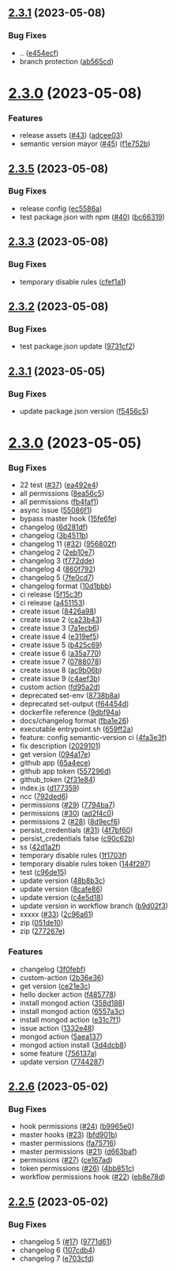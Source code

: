 ## [2.3.1](https://github.com/CristinaRibateCog/github-actions-react/compare/v2.3.0...v2.3.1) (2023-05-08)


### Bug Fixes

* .. ([e454ecf](https://github.com/CristinaRibateCog/github-actions-react/commit/e454ecf594c6d87283582b776fed594defcf479d))
* branch protection ([ab565cd](https://github.com/CristinaRibateCog/github-actions-react/commit/ab565cdaf81c48b7f3a495195e5d5d68427797f5))

# [2.3.0](https://github.com/CristinaRibateCog/github-actions-react/compare/v2.2.7...v2.3.0) (2023-05-08)


### Features

* release assets ([#43](https://github.com/CristinaRibateCog/github-actions-react/issues/43)) ([adcee03](https://github.com/CristinaRibateCog/github-actions-react/commit/adcee039e018efbd0439a8ff8523443ce7aff807))
* semantic version mayor ([#45](https://github.com/CristinaRibateCog/github-actions-react/issues/45)) ([f1e752b](https://github.com/CristinaRibateCog/github-actions-react/commit/f1e752bd678a7c29a0410f3a0bb5a899bd8d21cf))

## [2.3.5](https://github.com/CristinaRibateCog/github-actions-react/compare/v2.3.4...v2.3.5) (2023-05-08)


### Bug Fixes

* release config ([ec5586a](https://github.com/CristinaRibateCog/github-actions-react/commit/ec5586a615ff71172531718beb4db614804d8bd3))
* test package.json with npm ([#40](https://github.com/CristinaRibateCog/github-actions-react/issues/40)) ([bc66319](https://github.com/CristinaRibateCog/github-actions-react/commit/bc66319eedf91109567512925a9c5678dce7474d))

## [2.3.3](https://github.com/CristinaRibateCog/github-actions-react/compare/v2.3.2...v2.3.3) (2023-05-08)


### Bug Fixes

* temporary disable rules ([cfef1a1](https://github.com/CristinaRibateCog/github-actions-react/commit/cfef1a18e1dcde4b9a0c5439ae7f9e38b89833af))

## [2.3.2](https://github.com/CristinaRibateCog/github-actions-react/compare/v2.3.1...v2.3.2) (2023-05-08)


### Bug Fixes

* test package.json update ([9731cf2](https://github.com/CristinaRibateCog/github-actions-react/commit/9731cf2be659490c6af5905b8158274375911e22))

## [2.3.1](https://github.com/CristinaRibateCog/github-actions-react/compare/v2.3.0...v2.3.1) (2023-05-05)


### Bug Fixes

* update package.json version ([f5456c5](https://github.com/CristinaRibateCog/github-actions-react/commit/f5456c5026306f9005dce2164b82536becca8969))

# [2.3.0](https://github.com/CristinaRibateCog/github-actions-react/compare/v2.2.6...v2.3.0) (2023-05-05)


### Bug Fixes

* 22 test ([#37](https://github.com/CristinaRibateCog/github-actions-react/issues/37)) ([ea492e4](https://github.com/CristinaRibateCog/github-actions-react/commit/ea492e49dd2825721c369da361e87924764211ce))
* all permissions ([8ea56c5](https://github.com/CristinaRibateCog/github-actions-react/commit/8ea56c5fade00d59bfa3ab6c73cbaab7462c1d18))
* all permissions ([fb4faf1](https://github.com/CristinaRibateCog/github-actions-react/commit/fb4faf160e6372eecea4acf5f340779cde25a547))
* async issue ([55086f1](https://github.com/CristinaRibateCog/github-actions-react/commit/55086f1e794d969486ca480549840e1f640c08b3))
* bypass master hook ([15fe6fe](https://github.com/CristinaRibateCog/github-actions-react/commit/15fe6fe518e096803768362f5dc86bc25a12330c))
* changelog ([6d281df](https://github.com/CristinaRibateCog/github-actions-react/commit/6d281df4de1cd858e9c0becd714ffee9c4158777))
* changelog ([3b4511b](https://github.com/CristinaRibateCog/github-actions-react/commit/3b4511bb2d1ea2efe453ef1c0b503d62464fcdef))
* changelog 11 ([#32](https://github.com/CristinaRibateCog/github-actions-react/issues/32)) ([956802f](https://github.com/CristinaRibateCog/github-actions-react/commit/956802f1bda85be3a42aa347c8786bc90520a70f))
* changelog 2 ([2eb10e7](https://github.com/CristinaRibateCog/github-actions-react/commit/2eb10e7e608171af72034585da999fbdd27c1735))
* changelog 3 ([f772dde](https://github.com/CristinaRibateCog/github-actions-react/commit/f772dde356017a76cdf16bfe8475a2b401d3e9df))
* changelog 4 ([860f792](https://github.com/CristinaRibateCog/github-actions-react/commit/860f79201641ba5f9883d37232a49677ee561369))
* changelog 5 ([7fe0cd7](https://github.com/CristinaRibateCog/github-actions-react/commit/7fe0cd74e3ac079d09c40e18d9aca0d4f657e25c))
* changelog format ([10d1bbb](https://github.com/CristinaRibateCog/github-actions-react/commit/10d1bbb2caae4ff8e90b1666167ce33f2db2e165))
* ci release ([5f15c3f](https://github.com/CristinaRibateCog/github-actions-react/commit/5f15c3fcd4d5e50ed83e368d8b7a08acb5c68ca2))
* ci release ([a451153](https://github.com/CristinaRibateCog/github-actions-react/commit/a451153abf7f60a50108b5b916f428a87595a517))
* create issue ([8426a98](https://github.com/CristinaRibateCog/github-actions-react/commit/8426a9864feef8be9ee49ee658cb162bd6f1e5a8))
* create issue 2 ([ca23b43](https://github.com/CristinaRibateCog/github-actions-react/commit/ca23b434270d867941aa210e78a8d38443d650d5))
* create issue 3 ([7a1ecb6](https://github.com/CristinaRibateCog/github-actions-react/commit/7a1ecb6cfe482ab76a97e9e5ec9364b32578cb05))
* create issue 4 ([e319ef5](https://github.com/CristinaRibateCog/github-actions-react/commit/e319ef5c9b62ec2dceff68c4e7d7e0a371693bf8))
* create issue 5 ([b425c69](https://github.com/CristinaRibateCog/github-actions-react/commit/b425c690965ce25b81805a3cdd2e74e3aff1dcee))
* create issue 6 ([a35a770](https://github.com/CristinaRibateCog/github-actions-react/commit/a35a77023a7d45c2978115f85d97fb2f6b65a9c9))
* create issue 7 ([0788078](https://github.com/CristinaRibateCog/github-actions-react/commit/078807800223b782d143f839a6ed55bdd1617cad))
* create issue 8 ([ac9b06b](https://github.com/CristinaRibateCog/github-actions-react/commit/ac9b06b3ddd421213b4d3b510f58bab1d4df66a4))
* create issue 9 ([c4aef3b](https://github.com/CristinaRibateCog/github-actions-react/commit/c4aef3b60dc8956ad7194cf77859cafef5725a4c))
* custom action ([fd95a2d](https://github.com/CristinaRibateCog/github-actions-react/commit/fd95a2dc108e2c7fd8b83e1000e40317f85c5b05))
* deprecated set-env ([8738b8a](https://github.com/CristinaRibateCog/github-actions-react/commit/8738b8a958dca3ae01209f1adaecc3bba092d73f))
* deprecated set-output ([f64454d](https://github.com/CristinaRibateCog/github-actions-react/commit/f64454d7eda5725ec7be3ddbee14dc70369d439a))
* dockerfile reference ([9dbf94a](https://github.com/CristinaRibateCog/github-actions-react/commit/9dbf94a90deef468137c8de5e7dd0422a066e02c))
* docs/changelog format ([fba1e26](https://github.com/CristinaRibateCog/github-actions-react/commit/fba1e262e4db854bec4317ac8979bd93265e9f6b))
* executable entrypoint.sh ([659ff2a](https://github.com/CristinaRibateCog/github-actions-react/commit/659ff2a6438fed5fe48b75f9c1c5d46c306082a5))
* feature: config semantic-version ci ([4fa3e3f](https://github.com/CristinaRibateCog/github-actions-react/commit/4fa3e3f09a645b2cf5c006b5bf92a6b9b7c6abcc))
* fix description ([2029101](https://github.com/CristinaRibateCog/github-actions-react/commit/202910198ac0aef9a1b4513fc90797f285a486b1))
* get version ([094a17e](https://github.com/CristinaRibateCog/github-actions-react/commit/094a17edcf0153b9ce50e370c172120dfeea4513))
* github app ([65a4ece](https://github.com/CristinaRibateCog/github-actions-react/commit/65a4ecec7df70bb0eca6291cbbd0e6fced73bee3))
* github app token ([557296d](https://github.com/CristinaRibateCog/github-actions-react/commit/557296d8416d60b4344460145a05b6b1626f2158))
* github_token ([2f31e84](https://github.com/CristinaRibateCog/github-actions-react/commit/2f31e8404d848082f0e75f5c0a349ff34c07b74e))
* index.js ([d177359](https://github.com/CristinaRibateCog/github-actions-react/commit/d1773594d3e91b05c50a27b7df9aa27ae45a7e24))
* ncc ([792ded6](https://github.com/CristinaRibateCog/github-actions-react/commit/792ded605d8ab099290e271930950b73f2ab3739))
* permissions ([#29](https://github.com/CristinaRibateCog/github-actions-react/issues/29)) ([7794ba7](https://github.com/CristinaRibateCog/github-actions-react/commit/7794ba7a49cd3528a1b37f90a535c6f2553a457c))
* permissions ([#30](https://github.com/CristinaRibateCog/github-actions-react/issues/30)) ([ad2f4c0](https://github.com/CristinaRibateCog/github-actions-react/commit/ad2f4c007c2105154d9a5abc37384de85562b653))
* permissions 2 ([#28](https://github.com/CristinaRibateCog/github-actions-react/issues/28)) ([8d9ecf6](https://github.com/CristinaRibateCog/github-actions-react/commit/8d9ecf610dbb9e99bf35836784eb767405d5ea9d))
* persist_credentials ([#31](https://github.com/CristinaRibateCog/github-actions-react/issues/31)) ([4f7bf60](https://github.com/CristinaRibateCog/github-actions-react/commit/4f7bf600e00d9399a6efb9c96f7a321f294091c8))
* persist_credentials false ([c90c62b](https://github.com/CristinaRibateCog/github-actions-react/commit/c90c62b7f48fb37a720da87cae191c66d856fad4))
* ss ([42d1a2f](https://github.com/CristinaRibateCog/github-actions-react/commit/42d1a2fa4722ee117bf7e49426e37c1bbf5c9a62))
* temporary disable rules ([1f1703f](https://github.com/CristinaRibateCog/github-actions-react/commit/1f1703f6924ea4eb169985f24997034b96ba22e9))
* temporary disable rules token ([144f297](https://github.com/CristinaRibateCog/github-actions-react/commit/144f2975a35a6a8032c83779b65d6aa7120d5db5))
* test ([c96de15](https://github.com/CristinaRibateCog/github-actions-react/commit/c96de15b7ad054e0a658e076bef1e02acee9354c))
* update  version ([48b8b3c](https://github.com/CristinaRibateCog/github-actions-react/commit/48b8b3c8523d488ca80278c018056eea1b29250b))
* update  version ([8cafe86](https://github.com/CristinaRibateCog/github-actions-react/commit/8cafe86e62784b310a3a9f5d321996efce78b7b2))
* update  version ([c4e5d18](https://github.com/CristinaRibateCog/github-actions-react/commit/c4e5d18ef01c5ac06fa51ce354d778f06252896c))
* update  version in workflow branch ([b9d02f3](https://github.com/CristinaRibateCog/github-actions-react/commit/b9d02f383dbbd319bc66f377194e1bb47d342029))
* xxxxx ([#33](https://github.com/CristinaRibateCog/github-actions-react/issues/33)) ([2c96a61](https://github.com/CristinaRibateCog/github-actions-react/commit/2c96a619108ba22b3e9622e756efb1cf02e9b05e))
* zip ([051de10](https://github.com/CristinaRibateCog/github-actions-react/commit/051de10b394af29d407083f27b8f5e5593f27bf1))
* zip ([277267e](https://github.com/CristinaRibateCog/github-actions-react/commit/277267ee88fc3743b73cfd7019da58e682fe39c3))


### Features

* changelog ([3f0febf](https://github.com/CristinaRibateCog/github-actions-react/commit/3f0febfa1f183654fd04966022b050e6d1cf2d3c))
* custom-action ([2b36e36](https://github.com/CristinaRibateCog/github-actions-react/commit/2b36e3654b3a73eb690fc9077b1a3edb3caeedda))
* get version ([ce21e3c](https://github.com/CristinaRibateCog/github-actions-react/commit/ce21e3c25c3705e41fd1b3a6256a000091b687a8))
* hello docker action ([f485778](https://github.com/CristinaRibateCog/github-actions-react/commit/f4857789d91948f17d8cb50d704321956d589325))
* install mongod action ([358d188](https://github.com/CristinaRibateCog/github-actions-react/commit/358d188e00723e49b509d75654cd49a906f227da))
* install mongod action ([6557a3c](https://github.com/CristinaRibateCog/github-actions-react/commit/6557a3ce1142619b7e7664866b6c47624be97932))
* install mongod action ([e31c7f1](https://github.com/CristinaRibateCog/github-actions-react/commit/e31c7f1cb8534c5252dd83afe668b5a23e214e76))
* issue action ([1332e48](https://github.com/CristinaRibateCog/github-actions-react/commit/1332e48673545e5451d67c50f89f4ee99632fbae))
* mongod action ([5aea137](https://github.com/CristinaRibateCog/github-actions-react/commit/5aea1374767cd8caab96385dd915219348e66204))
* mongod action install ([3d4dcb8](https://github.com/CristinaRibateCog/github-actions-react/commit/3d4dcb803a576fd866760361ca32e28fa0707bd8))
* some feature ([756137a](https://github.com/CristinaRibateCog/github-actions-react/commit/756137a4e6067bacab06a1290078c86e4772a048))
* update  version ([7744287](https://github.com/CristinaRibateCog/github-actions-react/commit/7744287cafc8d507feaa658d34b3508437edc7e4))

## [2.2.6](https://github.com/CristinaRibateCog/github-actions-react/compare/v2.2.5...v2.2.6) (2023-05-02)

### Bug Fixes

- hook permissions ([#24](https://github.com/CristinaRibateCog/github-actions-react/issues/24)) ([b9965e0](https://github.com/CristinaRibateCog/github-actions-react/commit/b9965e0590510d421dcf23bf820b1d9cee84544d))
- master hooks ([#23](https://github.com/CristinaRibateCog/github-actions-react/issues/23)) ([bfd901b](https://github.com/CristinaRibateCog/github-actions-react/commit/bfd901b0db01caedecfc3093092898945ff0f137))
- master permissions ([fa75716](https://github.com/CristinaRibateCog/github-actions-react/commit/fa75716bc9f29523761a88fca987396e158df053))
- master permissions ([#21](https://github.com/CristinaRibateCog/github-actions-react/issues/21)) ([d663baf](https://github.com/CristinaRibateCog/github-actions-react/commit/d663baf7f432497cd27220c966a893663e966d28))
- permissions ([#27](https://github.com/CristinaRibateCog/github-actions-react/issues/27)) ([ce167ad](https://github.com/CristinaRibateCog/github-actions-react/commit/ce167ad691a3455251c0f196bb6258533188d943))
- token permissions ([#26](https://github.com/CristinaRibateCog/github-actions-react/issues/26)) ([4bb851c](https://github.com/CristinaRibateCog/github-actions-react/commit/4bb851ca60557bebe68484f80113d148585625e5))
- workflow permissions hook ([#22](https://github.com/CristinaRibateCog/github-actions-react/issues/22)) ([eb8e78d](https://github.com/CristinaRibateCog/github-actions-react/commit/eb8e78deeb8a027b0be5d38e87e654fe3eb05b48))

## [2.2.5](https://github.com/CristinaRibateCog/github-actions-react/compare/v2.2.4...v2.2.5) (2023-05-02)

### Bug Fixes

- changelog 5 ([#17](https://github.com/CristinaRibateCog/github-actions-react/issues/17)) ([9771d61](https://github.com/CristinaRibateCog/github-actions-react/commit/9771d61fdce2fcbdca6caa9e266d72e8503299d4))
- changelog 6 ([107cdb4](https://github.com/CristinaRibateCog/github-actions-react/commit/107cdb4a3117a6f3f3b70ab1a9adcd9aa1935a38))
- changelog 7 ([e703cfd](https://github.com/CristinaRibateCog/github-actions-react/commit/e703cfd29991957d3af70d7b24a87e2c4b3b70fd))
